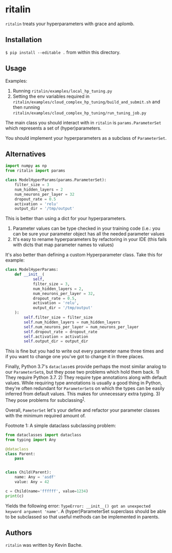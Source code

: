 ritalin
=======
`ritalin` treats your hyperparameters with grace and aplomb.

Installation
------------
`$ pip install --editable .` from within this directory.

Usage
-----
Examples:
  1. Running `ritalin/examples/local_hp_tuning.py`
  2. Setting the env variables required in `ritalin/examples/cloud_complex_hp_tuning/build_and_submit.sh` and then running `ritalin/examples/cloud_complex_hp_tuning/run_tuning_job.py`

The main class you should interact with in `ritalin` is `params.ParameterSet` which represents a set of (hyper)parameters.

You should implement your hyperparameters as a subclass of `ParameterSet`.



Alternatives
------------
```python
import numpy as np
from ritalin import params

class ModelHyperParams(params.ParameterSet):
    filter_size = 3
    num_hidden_layers = 2
    num_neurons_per_layer = 32
    dropout_rate = 0.5
    activation = 'relu'
    output_dir = '/tmp/output'
```

This is better than using a dict for your hyperparameters.
  1) Parameter values can be type checked in your training code (i.e.: you can be sure your parameter object has all the
     needed parameter values
  2) It's easy to rename hyperparameters by refactoring in your IDE
     (this fails with dicts that map parameter names to values)

It's also better than defining a custom Hyperparameter class.
Take this for example:

```python
class ModelHyperParams:
    def __init__(
            self,
            filter_size = 3,
            num_hidden_layers = 2,
            num_neurons_per_layer = 32,
            dropout_rate = 0.5,
            activation = 'relu',
            output_dir = '/tmp/output'
    ):
        self.filter_size = filter_size
        self.num_hidden_layers = num_hidden_layers
        self.num_neurons_per_layer = num_neurons_per_layer
        self.dropout_rate = dropout_rate
        self.activation = activation
        self.output_dir = output_dir
```

This is fine but you had to write out every parameter name three times and if you want to change one you've got to
change it in three places.

Finally, Python 3.7's `dataclass`es provide perhaps the most similar analog to our `ParameterSet`s, but they pose two
problems which hold them back.
    1) They require Python 3.7.
    2) They require type annotations along with default values.  While requiring type annotations is usually a good
       thing in Python, they're often redundant for `ParameterSet`s on which the types can be easily inferred from
       default values.  This makes for unnecessary extra typing.
    3) They pose problems for subclassing<sup>[1](#myfootnote1)</sup>.


Overall, `PameterSet` let's your define and refactor your parameter classes with the minimum required amount of.

    
<a name="myfootnote1">Footnote 1</a>: A simple dataclass subclassing problem:
```python
from dataclasses import dataclass
from typing import Any

@dataclass
class Parent:
    pass


class Child(Parent):
    name: Any = 'asdf'
    value: Any = 42

c = Child(name='ffffff', value=1234)
print(c)
```

Yields the following error: `TypeError: __init__() got an unexpected keyword argument 'name'`.  A (hyper)ParameterSet
superclass should be able to be subclassed so that useful methods can be implemented in parents.




Authors
-------
`ritalin` was written by Kevin Bache.
